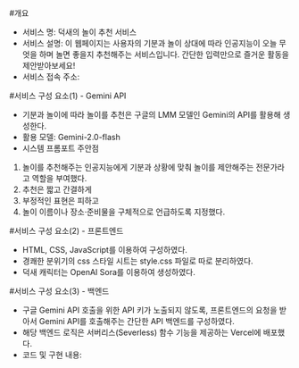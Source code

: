 #개요
- 서비스 명: 덕새의 놀이 추천 서비스
- 서비스 설명: 이 웹페이지는 사용자의 기분과 놀이 상대에 따라 인공지능이 오늘 무엇을 하며 놀면 좋을지 추천해주는 서비스입니다. 간단한 입력만으로 즐거운 활동을 제안받아보세요!
- 서비스 접속 주소: 

#서비스 구성 요소(1) - Gemini API
- 기분과 놀이에 따라 놀이를 추천은 구글의 LMM 모델인 Gemini의 API를 활용해 생성한다.
- 활용 모델: Gemini-2.0-flash
- 시스템 프롬포트 주안점
1) 놀이를 추천해주는 인공지능에게 기분과 상황에 맞춰 놀이를 제안해주는 전문가라고 역할을 부여했다.
2) 추천은 짧고 간결하게
3) 부정적인 표현은 피하고
4) 놀이 이름이나 장소·준비물을 구체적으로 언급하도록 지정했다.

#서비스 구성 요소(2) - 프론트엔드
- HTML, CSS, JavaScript를 이용하여 구성하였다.
- 경쾌한 분위기의 css 스타일 시트는 style.css 파일로 따로 분리하였다.
- 덕새 캐릭터는 OpenAI Sora를 이용하여 생성하였다.

#서비스 구성 요소(3) - 백엔드
- 구글 Gemini API 호출을 위한 API 키가 노출되지 않도록, 프론트엔드의 요청을 받아서 Gemini API를 호출해주는 간단한 API 백엔드를 구성하였다.
- 해당 백엔드 로직은 서버리스(Severless) 함수 기능을 제공하는 Vercel에 배포했다.
- 코드 및 구현 내용: 